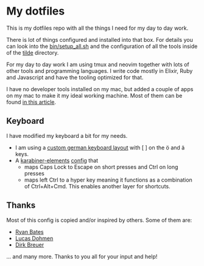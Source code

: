 # My dotfiles

This is my dotfiles repo with all the things I need for my day to day work.

There is lot of things configured and installed into that box. For
details you can look into the [bin/setup_all.sh](bin/setup_all.sh) and
the configuration of all the tools inside of the [tilde](tilde) directory.

For my day to day work I am using tmux and neovim together with lots of other
tools and programming languages. I write code mostly in Elixir, Ruby and
Javascript and have the tooling optimized for that.

I have no developer tools installed on my mac, but added a couple of
apps on my mac to make it my ideal working machine. Most of them can be
found [in this article](https://thesweetsetup.com/bodo-tasches-mac-iphone-setup/).

## Keyboard

I have modified my keyboard a bit for my needs.

- I am using a [custom german keyboard layout](http://bitboxer.de/2012/05/21/german-coding-keyboard-layout-for-macs/)
  with [ ] on the ö and ä keys.
- A [karabiner-elements](https://github.com/tekezo/Karabiner-Elements)
  [config](tilde/config/karabiner/karabiner.json) that
  - maps Caps Lock to Escape on short presses and Ctrl on long presses
  - maps left Ctrl to a hyper key meaning it functions as a combination of
    Ctrl+Alt+Cmd. This enables another layer for shortcuts.

## Thanks

Most of this config is copied and/or inspired by others. Some of
them are:

- [Ryan Bates](https://github.com/ryanb)
- [Lucas Dohmen](https://github.com/moonglum/dotfiles)
- [Dirk Breuer](https://github.com/railsbros-dirk)

… and many more. Thanks to you all for your input and help!
